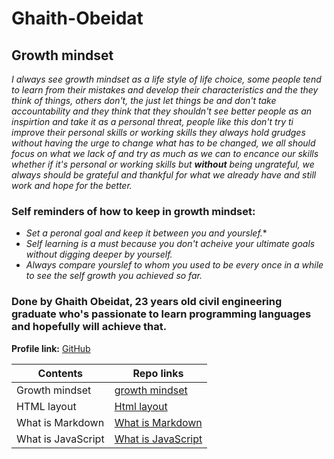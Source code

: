 # Ghaith-Obeidat
## **Growth mindset**
  *I always see growth mindset as a life style of life choice, some people tend to learn from their mistakes and develop their characteristics and the they think of things, others don't, the just let things be and don't take accountability and they think that they shouldn't see better people as an inspirtion and take it as a personal threat, people like this don't try ti improve their personal skills or working skills they always hold grudges without having the urge to change what has to be changed, we all should focus on what we lack of and try as much as we can to encance our skills whether if it's personal or working skills but **without** being ungrateful, we always should be grateful and thankful for what we already have and still work and hope for the better.*

### **Self reminders of how to keep in growth mindset:**
* *Set a peronal goal and keep it between you and yourslef.**
* *Self learning is a must because you don't acheive your ultimate goals without digging deeper by yourself.*
* *Always compare yourslef to whom you used to be every once in a while to see the self growth you achieved so far.*

### Done by Ghaith Obeidat, 23 years old civil engineering graduate who's passionate to learn programming languages and hopefully will achieve that.
**Profile link:**
[GitHub](https://github.com/GhaithObeidat)

| Contents | Repo links |
| -------- |------------|
| Growth mindset | [growth mindset](https://ghaithobeidat.github.io/Reading-note/) |
| HTML layout | [Html layout](https://ghaithobeidat.github.io/Reading-note/Read03) |
| What is Markdown | [What is Markdown](https://ghaithobeidat.github.io/Reading-note/MD) |
| What is JavaScript | [What is JavaScript](https://ghaithobeidat.github.io/Reading-note/Read04-1) |
